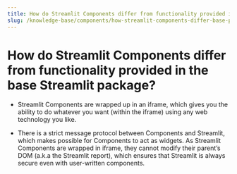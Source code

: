 ```yaml
---
title: How do Streamlit Components differ from functionality provided in the base Streamlit package?
slug: /knowledge-base/components/how-streamlit-components-differ-base-package
---
```


# How do Streamlit Components differ from functionality provided in the base Streamlit package?

- Streamlit Components are wrapped up in an iframe, which gives you the ability to do whatever you want (within the iframe) using any web technology you like.

- There is a strict message protocol between Components and Streamlit, which makes possible for Components to act as widgets. As Streamlit Components are wrapped in iframe, they cannot modify their parent’s DOM (a.k.a the Streamlit report), which ensures that Streamlit is always secure even with user-written components.
